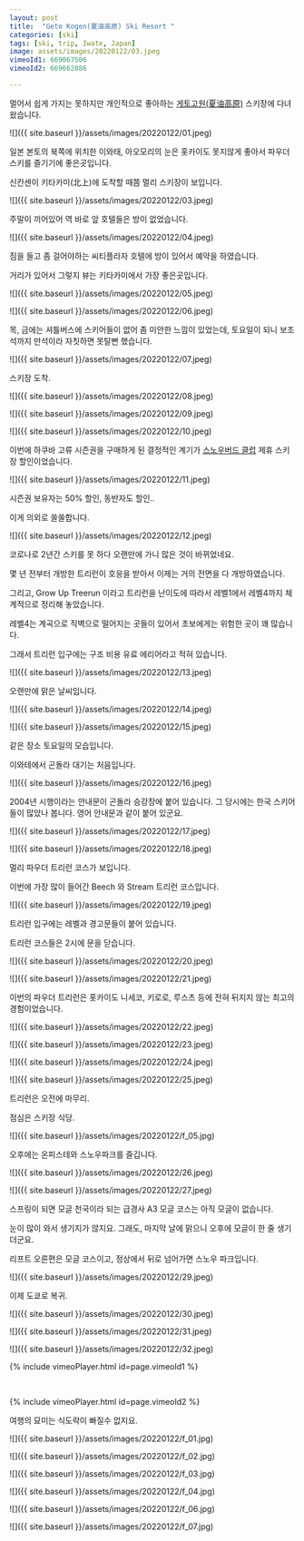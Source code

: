 ```yaml
---
layout: post
title:  "Geto Kogen(夏油高原) Ski Resort "
categories: [ski]
tags: [ski, trip, Iwate, Japan]
image: assets/images/20220122/03.jpeg
vimeoId1: 669067506
vimeoId2: 669662886

---
```


멀어서 쉽게 가지는 못하지만 개인적으로 좋아하는 [게토고원(夏油高原)][geto1] 스키장에 다녀왔습니다.

![]({{ site.baseurl }}/assets/images/20220122/01.jpeg)

일본 본토의 북쪽에 위치한 이와태, 아오모리의 눈은 홋카이도 못지않게 좋아서 파우더 스키를 즐기기에 좋은곳입니다.

신칸센이 키타카미(北上)에 도착할 때쯤 멀리 스키장이 보입니다. 

![]({{ site.baseurl }}/assets/images/20220122/03.jpeg)

주말이 끼어있어 역 바로 앞 호텔들은 방이 없었습니다. 

![]({{ site.baseurl }}/assets/images/20220122/04.jpeg)

짐을 들고 좀 걸어야하는 씨티플라자 호텔에 방이 있어서 예약을 하였습니다.

거리가 있어서 그렇지 뷰는 키타카미에서 가장 좋은곳입니다.

![]({{ site.baseurl }}/assets/images/20220122/05.jpeg)

![]({{ site.baseurl }}/assets/images/20220122/06.jpeg)

목, 금에는 셔틀버스에 스키어들이 없어 좀 미안한 느낌이 있었는데, 토요일이 되니 보조석까지 만석이라 자칫하면 못탈뻔 했습니다. 

![]({{ site.baseurl }}/assets/images/20220122/07.jpeg)

스키장 도착.

![]({{ site.baseurl }}/assets/images/20220122/08.jpeg)

![]({{ site.baseurl }}/assets/images/20220122/09.jpeg)

![]({{ site.baseurl }}/assets/images/20220122/10.jpeg)

이번에 하쿠바 고류 시즌권을 구매하게 된 결정적인 계기가 [스노우버드 클럽][snow1] 제휴 스키장 할인이었습니다.

![]({{ site.baseurl }}/assets/images/20220122/11.jpeg)

시즌권 보유자는 50% 할인, 동반자도 할인..

이게 의외로 쏠쏠합니다.

![]({{ site.baseurl }}/assets/images/20220122/12.jpeg)

코로나로 2년간 스키를 못 하다 오랜만에 가니 많은 것이 바뀌었네요.

몇 년 전부터 개방한 트리런이 호응을 받아서 이제는 거의 전면을 다 개방하였습니다. 

그리고, Grow Up Treerun 이라고 트리런을 난이도에 따라서 레벨1에서 레벨4까지 체계적으로 정리해 놓았습니다.

레벨4는 계곡으로 직벽으로 떨어지는 곳들이 있어서 초보에게는 위험한 곳이 꽤 많습니다.

그래서 트리런 입구에는 구조 비용 유료 에리어라고 적혀 있습니다.

![]({{ site.baseurl }}/assets/images/20220122/13.jpeg)

오랜만에 맑은 날씨입니다.

![]({{ site.baseurl }}/assets/images/20220122/14.jpeg) 

![]({{ site.baseurl }}/assets/images/20220122/15.jpeg)

같은 장소 토요일의 모습입니다.

이와테에서 곤돌라 대기는 처음입니다.

![]({{ site.baseurl }}/assets/images/20220122/16.jpeg)

2004년 시행이라는 안내문이 곤돌라 승강장에 붙어 있습니다. 그 당시에는 한국 스키어들이 많았나 봅니다.
영어 안내문과 같이 붙어 있군요.

![]({{ site.baseurl }}/assets/images/20220122/17.jpeg)

![]({{ site.baseurl }}/assets/images/20220122/18.jpeg)

멀리 파우더 트리런 코스가 보입니다.

이번에 가장 많이 들어간 Beech 와 Stream 트리런 코스입니다.

![]({{ site.baseurl }}/assets/images/20220122/19.jpeg)

트리런 입구에는 레벨과 경고문들이 붙어 있습니다.

트리런 코스들은 2시에 문을 닫습니다.

![]({{ site.baseurl }}/assets/images/20220122/20.jpeg)

![]({{ site.baseurl }}/assets/images/20220122/21.jpeg)

이번의 파우더 트리런은 홋카이도 니세코, 키로로, 루스츠 등에 전혀 뒤지지 않는 최고의 경험이었습니다.

![]({{ site.baseurl }}/assets/images/20220122/22.jpeg)

![]({{ site.baseurl }}/assets/images/20220122/23.jpeg)

![]({{ site.baseurl }}/assets/images/20220122/24.jpeg)

![]({{ site.baseurl }}/assets/images/20220122/25.jpeg)

트리런은 오전에 마무리.

점심은 스키장 식당.

![]({{ site.baseurl }}/assets/images/20220122/f_05.jpg)

오후에는 온피스테와 스노우파크를 즐깁니다.

![]({{ site.baseurl }}/assets/images/20220122/26.jpeg)

![]({{ site.baseurl }}/assets/images/20220122/27.jpeg)

스프링이 되면 모글 천국이라 되는 급경사 A3 모글 코스는 아직 모글이 없습니다.

눈이 많이 와서 생기지가 않지요. 그래도, 마지막 날에 맑으니 오후에 모글이 한 줄 생기더군요.

리프트 오른편은 모글 코스이고, 정상에서 뒤로 넘어가면 스노우 파크입니다.

![]({{ site.baseurl }}/assets/images/20220122/29.jpeg)

이제 도쿄로 복귀.

![]({{ site.baseurl }}/assets/images/20220122/30.jpeg)

![]({{ site.baseurl }}/assets/images/20220122/31.jpeg)

![]({{ site.baseurl }}/assets/images/20220122/32.jpeg)

{% include vimeoPlayer.html id=page.vimeoId1 %}

<br>

{% include vimeoPlayer.html id=page.vimeoId2 %}

여행의 묘미는 식도락이 빠질수 없지요.

![]({{ site.baseurl }}/assets/images/20220122/f_01.jpg)

![]({{ site.baseurl }}/assets/images/20220122/f_02.jpg)

![]({{ site.baseurl }}/assets/images/20220122/f_03.jpg)

![]({{ site.baseurl }}/assets/images/20220122/f_04.jpg)

![]({{ site.baseurl }}/assets/images/20220122/f_06.jpg)

![]({{ site.baseurl }}/assets/images/20220122/f_07.jpg)

[geto1]: www.getokogen.com 

[snow1]: snowbirdsclub.net